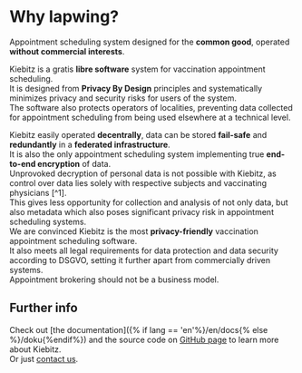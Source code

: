 # Why lapwing?

 Appointment scheduling system designed for the **common good**, operated **without commercial interests**.

Kiebitz is a gratis **libre software** system for vaccination appointment scheduling. \
It is designed from **Privacy By Design** principles and systematically minimizes privacy and security risks for users of the system. \
The software also protects operators of localities, preventing data collected for appointment scheduling from being used elsewhere at a technical level.

Kiebitz easily operated **decentrally**, data can be stored **fail-safe** and **redundantly** in a **federated infrastructure**. \
It is also the only appointment scheduling system implementing true **end-to-end encryption** of data. \
Unprovoked decryption of personal data is not possible with Kiebitz, as control over data lies solely with respective subjects and vaccinating physicians [^1]. \
This gives less opportunity for collection and analysis of not only data, but also metadata which also poses significant privacy risk in appointment scheduling systems. \
We are convinced Kiebitz is the most **privacy-friendly** vaccination appointment scheduling software. \
It also meets all legal requirements for data protection and data security according to DSGVO, setting it further apart from commercially driven systems. \
Appointment brokering should not be a business model.

## Further info

Check out [the documentation]({% if lang == 'en'%}/en/docs{% else %}/doku{%endif%}) and the source code on [GitHub page](https://github.com/kiebitz-oss) to learn more about Kiebitz. \
Or just [contact us](mailto:kontakt@kiebitz.eu).
